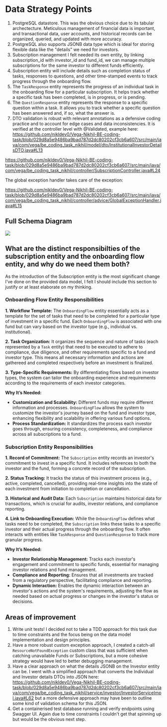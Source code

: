 # Data Strategy Points

1. PostgreSQL datastore. This was the obvious choice due to its tabular archectecture. Meticulous management of financial data is important, and transactional data, user accounts, and historical records can be organized, queried, and updated with more accuracy.
2. PostgreSQL also supports JSONB data type which is ideal for storing flexible data like the "details" we need for investors.
3. Subscription management I felt needed its own entity, by linking subscription_id with investor_id and fund_id, we can manage multiple subscriptions for the same investor to different funds efficiently.
4. Subscription entity will include details such as completion status of tasks, responses to questions, and other time-stamped events to track progress through the onboarding flow.
5. The `TaskResponse` entity represents the progress of an individual task in the onboarding flow for a particular subscription. It helps track whether a specific task has been completed, is in progress, or is pending.
6. The `QuestionResponse` entity represents the response to a specific question within a task. It allows you to track whether a specific question has been answered and, if so, what the answer is.
7. DTO validation is robust with relevant annotations as a defensive coding practice and to account for edge cases and data inconsistencies. It is verified at the controller level with @Validated, example here:
https://github.com/nikldev0/Vega-Nikhil-BE-coding-task/blob/029d8a5e9486ba9bad787d2dc80202cf3cb6a607/src/main/java/com/vega/be_coding_task_nikhil/model/dto/InstitutionalInvestorDetailsDTO.java#L13

https://github.com/nikldev0/Vega-Nikhil-BE-coding-task/blob/029d8a5e9486ba9bad787d2dc80202cf3cb6a607/src/main/java/com/vega/be_coding_task_nikhil/controller/SubscriptionController.java#L24

The global exception handler takes care of the exception:

https://github.com/nikldev0/Vega-Nikhil-BE-coding-task/blob/029d8a5e9486ba9bad787d2dc80202cf3cb6a607/src/main/java/com/vega/be_coding_task_nikhil/controller/advice/GlobalExceptionHandler.java#L15



## Full Schema Diagram

[![](https://mermaid.ink/img/pako:eNq9ls1ymzAQx19Fwzl5Ad-c2J66re3EH50ePMPISLY1BonqIylj-927CJBB0Jj2EE6wu0K__e-u4BxEgtBgEFA5YvggcbLlCK6J4QRdLo-P4owWfCewJIwfJrF4RwO0DY5YbYNa5Lm4z6_NZjpCezCGjKCXbzfHj-Hy-ctwiThO6M0638zGy-kzShhniUlCxt-o0gnlOsSJMFwXodctL248mBJxjdXJgkWCa8y4o_PCW5xg9DkbCUxqjjGwooJPyFBnaa80PH5LWlK_GohhgpfkSSqZog7dRvrAGozdwGUmdeD1-OcaEaoiydJ8Hw_Fbe9v8qt0dG5UEbQ20vS3vpmeFovv4-EcJZgTDHpl3ubTUsdKi5XZOU6rBwipGdY3PdwKH9eVxMO19WqW6etqMX8CSaBHYuURNQhqfbWkKhVcUUulJY5ODqmxxMdSNWenknXuSe8GVBpro2raT2fj1Xo4e0GRpKAXCbHu8sZY6dCkJA_p6EmXpdebjewljYQkjQ51fj99WTo6U_e1mfTpsnvpwwDFtC5Aq9P_D9ay1CNatPWBac0F5uqdyvZkON6uZIpFXbk0BudyhmfC3hgxOK48o6K9bcWK6d_Vp-hv4fZ9l9v77RD2WHfu2dbV-b9nEjqx-RWofLZJu11R_jGQWSj2eS0YoTyid6WBqmiTV6a3Oh-suCfQB0v_VaO8NzDP7kvBOExkKiTuON_vJgNjPmIw01UyFBpSZC4j5_PpSenonJYK_ROrHzwECZUJZgR-ZCwsHNRHCu8JbJWxPOU5XSEOGy1WGY-CgZaGPgRSmMMxGOxxrOCpOB7LH6HSev0DowXeaw?type=png)](https://mermaid.live/edit#pako:eNq9ls1ymzAQx19Fwzl5Ad-c2J66re3EH50ePMPISLY1BonqIylj-927CJBB0Jj2EE6wu0K__e-u4BxEgtBgEFA5YvggcbLlCK6J4QRdLo-P4owWfCewJIwfJrF4RwO0DY5YbYNa5Lm4z6_NZjpCezCGjKCXbzfHj-Hy-ctwiThO6M0638zGy-kzShhniUlCxt-o0gnlOsSJMFwXodctL248mBJxjdXJgkWCa8y4o_PCW5xg9DkbCUxqjjGwooJPyFBnaa80PH5LWlK_GohhgpfkSSqZog7dRvrAGozdwGUmdeD1-OcaEaoiydJ8Hw_Fbe9v8qt0dG5UEbQ20vS3vpmeFovv4-EcJZgTDHpl3ubTUsdKi5XZOU6rBwipGdY3PdwKH9eVxMO19WqW6etqMX8CSaBHYuURNQhqfbWkKhVcUUulJY5ODqmxxMdSNWenknXuSe8GVBpro2raT2fj1Xo4e0GRpKAXCbHu8sZY6dCkJA_p6EmXpdebjewljYQkjQ51fj99WTo6U_e1mfTpsnvpwwDFtC5Aq9P_D9ay1CNatPWBac0F5uqdyvZkON6uZIpFXbk0BudyhmfC3hgxOK48o6K9bcWK6d_Vp-hv4fZ9l9v77RD2WHfu2dbV-b9nEjqx-RWofLZJu11R_jGQWSj2eS0YoTyid6WBqmiTV6a3Oh-suCfQB0v_VaO8NzDP7kvBOExkKiTuON_vJgNjPmIw01UyFBpSZC4j5_PpSenonJYK_ROrHzwECZUJZgR-ZCwsHNRHCu8JbJWxPOU5XSEOGy1WGY-CgZaGPgRSmMMxGOxxrOCpOB7LH6HSev0DowXeaw)

## What are the distinct responsibilties of the subscription entity and the onboarding flow entity, and why do we need them both?

As the introduction of the Subscription entity is the most significant change I've done on the provided data model, I felt I should include this section to justify or at least elaborate on my thinking.

### Onboarding Flow Entity Responsibilities

**1. Workflow Template:** The `OnboardingFlow` entity essentially acts as a template for the set of tasks that need to be completed for a particular type of investment in a specific fund. Each `OnboardingFlow` is associated with one fund but can vary based on the investor type (e.g., individual vs. institutional).

**2. Task Organization:** It organizes the sequence and nature of tasks (each represented by a `Task` entity) that need to be executed to adhere to compliance, due diligence, and other requirements specific to a fund and investor type. This means all necessary information and actions are gathereed and completed respectively before an investment is finalized.

**3. Type-Specific Requirements:** By differentiating flows based on investor types, the system can tailor the onboarding experience and requirements according to the requirements of each investor categories.

**Why It’s Needed:**

- **Customization and Scalability:** Different funds may require different information and processes. `OnboardingFlow` allows the system to customize the investor's journey based on the fund and investor type, enhancing flexibility and scalability in offering various fund options.
- **Process Standardization:** It standardizes the process each investor goes through, ensuring consistency, completeness, and compliance across all subscriptions to a fund.

### Subscription Entity Responsibilities

**1. Record of Commitment:** The `Subscription` entity records an investor's commitment to invest in a specific fund. It includes references to both the investor and the fund, forming a concrete record of the subscription.

**2. Status Tracking:** It tracks the status of this investment process (e.g., active, completed, cancelled), providing real-time insights into the state of each investment from initiation to completion or cancellation.

**3. Historical and Audit Data:** Each `Subscription` maintains historical data for transactions, which is crucial for audits, investor relations, and compliance reporting.

**4. Link to Onboarding Execution:** While the `OnboardingFlow` defines what tasks need to be completed, the `Subscription` links these tasks to a specific investor and their actual progress through the onboarding flow. It often interacts with entities like `TaskResponse` and `QuestionResponse` to track more granular progress.

**Why It’s Needed:**

- **Investor Relationship Management:** Tracks each investor's engagement and commitment to specific funds, essential for managing investor relations and fund management.
- **Compliance and Reporting:** Ensures that all investments are tracked from a regulatory perspective, facilitating compliance and reporting.
- **Dynamic Interaction:** Enables the dynamic interaction between an investor's actions and the system's requirements, adjusting the flow as needed based on actual progress or changes in the investor's status or decisions.

## Areas of improvement

1. Write unit tests! I decided not to take a TDD approach for this task due to time constraints and the focus being on the data model implementation and design principles.
2. Have a more robust custom exception approach, I created a catch-all `ResourceNotFoundException` custom class that was sufficient when catching unavailable Funds or Subscriptions, but a more cohesive strategy would have led to better debugging management.
3. Have a clear approach on what the details JSONB on the Investor entity can be. I went with a simplified approach that converts the Individual and Investor details DTOs into JSON here: https://github.com/nikldev0/Vega-Nikhil-BE-coding-task/blob/029d8a5e9486ba9bad787d2dc80202cf3cb6a607/src/main/java/com/vega/be_coding_task_nikhil/service/investor/InvestorServiceImpl.java#L62
but a more defensive approach may have been to outline some kind of validation schema for this JSON.
4. Get a containerised test database running and verify endpoints using Swagger UI. Again due to time constraints I couldn't get that spinning up but would be the obvious next step.


